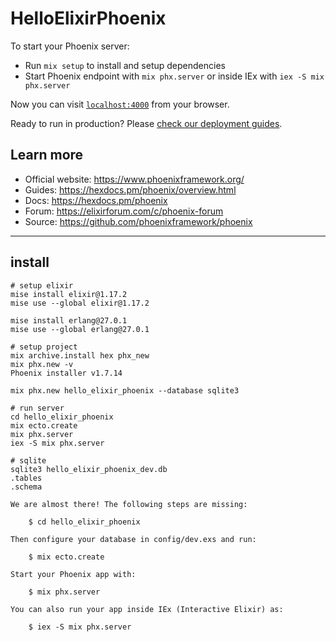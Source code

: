 # HelloElixirPhoenix

To start your Phoenix server:

  * Run `mix setup` to install and setup dependencies
  * Start Phoenix endpoint with `mix phx.server` or inside IEx with `iex -S mix phx.server`

Now you can visit [`localhost:4000`](http://localhost:4000) from your browser.

Ready to run in production? Please [check our deployment guides](https://hexdocs.pm/phoenix/deployment.html).

## Learn more

  * Official website: https://www.phoenixframework.org/
  * Guides: https://hexdocs.pm/phoenix/overview.html
  * Docs: https://hexdocs.pm/phoenix
  * Forum: https://elixirforum.com/c/phoenix-forum
  * Source: https://github.com/phoenixframework/phoenix

------------------------------------

## install
```
# setup elixir
mise install elixir@1.17.2
mise use --global elixir@1.17.2

mise install erlang@27.0.1
mise use --global erlang@27.0.1

# setup project
mix archive.install hex phx_new
mix phx.new -v
Phoenix installer v1.7.14

mix phx.new hello_elixir_phoenix --database sqlite3

# run server
cd hello_elixir_phoenix
mix ecto.create
mix phx.server
iex -S mix phx.server

# sqlite
sqlite3 hello_elixir_phoenix_dev.db
.tables
.schema
```

```
We are almost there! The following steps are missing:

    $ cd hello_elixir_phoenix

Then configure your database in config/dev.exs and run:

    $ mix ecto.create

Start your Phoenix app with:

    $ mix phx.server

You can also run your app inside IEx (Interactive Elixir) as:

    $ iex -S mix phx.server
```

